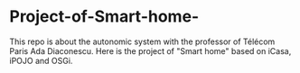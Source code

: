 # Project-of-Smart-home-
This repo is about the autonomic system with the professor of Télécom Paris Ada Diaconescu.
Here is the project of "Smart home" based on iCasa, iPOJO and OSGi.
